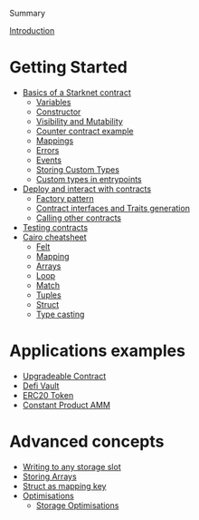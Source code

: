Summary

[Introduction](./starknet-by-example.md)

<!-- ch00 -->
# Getting Started
  <!-- - [Local environnement setup](./ch00/env_setup.md) -->
  - [Basics of a Starknet contract](./ch00/basics/introduction.md)
    - [Variables](./ch00/basics/variables.md)
    - [Constructor](./ch00/basics/constructor.md)
    - [Visibility and Mutability](./ch00/basics/visibility-mutability.md)
    - [Counter contract example](./ch00/basics/counter.md)
    - [Mappings](./ch00/basics/mappings.md)
    - [Errors](./ch00/basics/errors.md)
    - [Events](./ch00/basics/events.md)
    - [Storing Custom Types](./ch00/basics/storing-custom-types.md)
    - [Custom types in entrypoints](./ch00/basics/custom-types-in-entrypoints.md)
  - [Deploy and interact with contracts](./ch00/interacting/interacting.md)
    - [Factory pattern](./ch00/interacting/factory.md)
    - [Contract interfaces and Traits generation](./ch00/interacting/interfaces-traits.md)
    - [Calling other contracts](./ch00/interacting/calling_other_contracts.md)
  - [Testing contracts](./ch00/testing/contract-testing.md)
  - [Cairo cheatsheet](./ch00/cairo_cheatsheet/cairo_cheatsheet.md)
    - [Felt](./ch00/cairo_cheatsheet/felt.md)
    - [Mapping](./ch00/cairo_cheatsheet/mapping.md)
    - [Arrays](./ch00/cairo_cheatsheet/arrays.md)
    - [Loop](./ch00/cairo_cheatsheet/loop.md)
    - [Match](./ch00/cairo_cheatsheet/match.md)
    - [Tuples](./ch00/cairo_cheatsheet/tuples.md)
    - [Struct](./ch00/cairo_cheatsheet/struct.md)
    - [Type casting](./ch00/cairo_cheatsheet/type_casting.md)

<!-- ch01 -->
# Applications examples
  - [Upgradeable Contract](./ch01/upgradeable_contract.md)
  - [Defi Vault](./ch01/simple_vault.md)
  - [ERC20 Token](./ch01/erc20.md)
  - [Constant Product AMM](./ch01/constant-product-amm.md)

<!-- ch02 -->
# Advanced concepts
  - [Writing to any storage slot](./ch02/write_to_any_slot.md)
  - [Storing Arrays](./ch02/storing_arrays.md)
  - [Struct as mapping key](./ch02/struct-mapping-key.md)
  - [Optimisations](./ch02/optimisations/optimisations.md)
    - [Storage Optimisations](./ch02/optimisations/store_using_packing.md)
